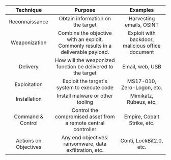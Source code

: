 

|       Technique       |                                      Purpose                                      |                     Examples                     |
|:---------------------:|:---------------------------------------------------------------------------------:|:------------------------------------------------:|
|    Reconnaissance     |                         Obtain information on the target                          |             Harvesting emails, OSINT             |
|     Weaponization     | Combine the objective with an exploit. Commonly results in a deliverable payload. | Exploit with backdoor, malicious office document |
|       Delivery        |            How will the weaponized function be delivered to the target            |                 Email, web, USB                  |
|     Exploitation      |                    Exploit the target's system to execute code                    |            MS17-010, Zero-Logon, etc.            |
|     Installation      |                         Install malware or other tooling                          |              Mimikatz, Rubeus, etc.              |
|   Command & Control   |          Control the compromised asset from a remote central controller           |           Empire, Cobalt Strike, etc.            |
| Actions on Objectives |              Any end objectives: ransomware, data exfiltration, etc.              |             Conti, LockBit2.0, etc.              |
